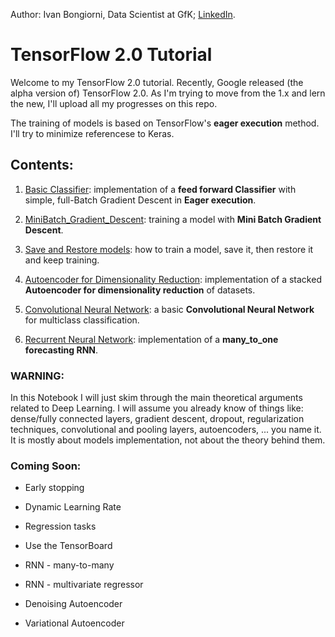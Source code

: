 Author: Ivan Bongiorni, Data Scientist at GfK; [LinkedIn](https://www.linkedin.com/in/ivan-bongiorni-b8a583164/).

# TensorFlow 2.0 Tutorial



Welcome to my TensorFlow 2.0 tutorial.
Recently, Google released (the alpha version of) TensorFlow 2.0. As I'm trying to move from the 1.x and lern the new, I'll upload all my progresses on this repo.

The training of models is based on TensorFlow's **eager execution** method. I'll try to minimize referencese to Keras.


## Contents:

1. [Basic Classifier](https://github.com/IvanBongiorni/TensorFlow2.0_Tutorial/blob/master/TensorFlow2.0_01_basic_Classifier.ipynb):  implementation of a **feed forward Classifier** with simple, full-Batch Gradient Descent in **Eager execution**.

2. [MiniBatch_Gradient_Descent](https://github.com/IvanBongiorni/TensorFlow2.0_Tutorial/blob/master/TensorFlow2.0_02_MiniBatch_Gradient_Descent.ipynb):  training a model with **Mini Batch Gradient Descent**.

3. [Save and Restore models](https://github.com/IvanBongiorni/TensorFlow2.0_Tutorial/blob/master/TensorFlow2.0_03_Save_and_Restore_models.ipynb):  how to train a model, save it, then restore it and keep training.

4. [Autoencoder for Dimensionality Reduction](https://github.com/IvanBongiorni/TensorFlow2.0_Tutorial/blob/master/TensorFlow2.0_04_Autoencoder_for_Dimensionality_Reduction.ipynb):  implementation of a stacked **Autoencoder for dimensionality reduction** of datasets.

5. [Convolutional Neural Network](https://github.com/IvanBongiorni/TensorFlow2.0_Tutorial/blob/master/TensorFlow2.0_05_Convolutional_Neural_Network.ipynb): a basic **Convolutional Neural Network** for multiclass classification.

6. [Recurrent Neural Network](https://github.com/IvanBongiorni/TensorFlow2.0_Tutorial/blob/master/TensorFlow2.0_06_RNN_many2one.ipynb): implementation of a **many_to_one forecasting RNN**.

### WARNING:
In this Notebook I will just skim through the main theoretical arguments related to Deep Learning. I will assume you already know of things like: dense/fully connected layers, gradient descent, dropout, regularization techniques, convolutional and pooling layers, autoencoders, ... you name it. It is mostly about models implementation, not about the theory behind them.



### Coming Soon:

- Early stopping
- Dynamic Learning Rate
- Regression tasks
- Use the TensorBoard

- RNN - many-to-many
- RNN - multivariate regressor

- Denoising Autoencoder
- Variational Autoencoder

